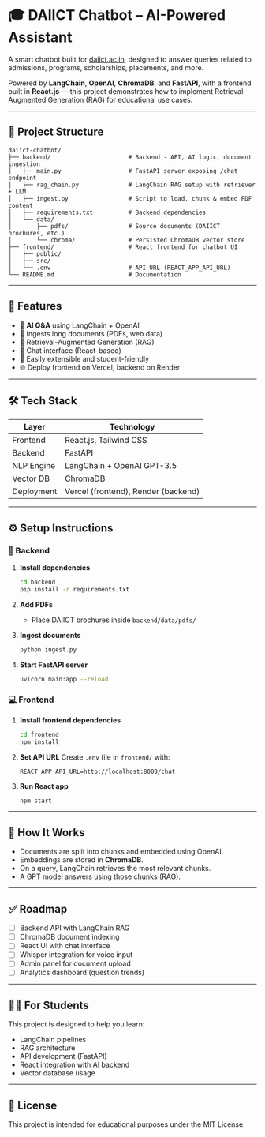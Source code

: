 # 🎓 DAIICT Chatbot – AI-Powered Assistant

A smart chatbot built for [daiict.ac.in](https://www.daiict.ac.in), designed to answer queries related to admissions, programs, scholarships, placements, and more.

Powered by **LangChain**, **OpenAI**, **ChromaDB**, and **FastAPI**, with a frontend built in **React.js** — this project demonstrates how to implement Retrieval-Augmented Generation (RAG) for educational use cases.

---

## 📁 Project Structure

```
daiict-chatbot/
├── backend/                      # Backend - API, AI logic, document ingestion
│   ├── main.py                   # FastAPI server exposing /chat endpoint
│   ├── rag_chain.py              # LangChain RAG setup with retriever + LLM
│   ├── ingest.py                 # Script to load, chunk & embed PDF content
│   ├── requirements.txt          # Backend dependencies
│   └── data/
│       ├── pdfs/                 # Source documents (DAIICT brochures, etc.)
│       └── chroma/               # Persisted ChromaDB vector store
├── frontend/                     # React frontend for chatbot UI
│   ├── public/
│   ├── src/
│   └── .env                      # API URL (REACT_APP_API_URL)
└── README.md                     # Documentation
```

---

## 🚀 Features

- 🔎 **AI Q&A** using LangChain + OpenAI
- 📄 Ingests long documents (PDFs, web data)
- 🧠 Retrieval-Augmented Generation (RAG)
- 💬 Chat interface (React-based)
- 🧰 Easily extensible and student-friendly
- 🌐 Deploy frontend on Vercel, backend on Render

---

## 🛠️ Tech Stack

| Layer      | Technology                  |
|------------|-----------------------------|
| Frontend   | React.js, Tailwind CSS      |
| Backend    | FastAPI                     |
| NLP Engine | LangChain + OpenAI GPT-3.5  |
| Vector DB  | ChromaDB                    |
| Deployment | Vercel (frontend), Render (backend) |

---

## ⚙️ Setup Instructions

### 🔧 Backend

1. **Install dependencies**
   ```bash
   cd backend
   pip install -r requirements.txt
   ```

2. **Add PDFs**
   - Place DAIICT brochures inside `backend/data/pdfs/`

3. **Ingest documents**
   ```bash
   python ingest.py
   ```

4. **Start FastAPI server**
   ```bash
   uvicorn main:app --reload
   ```

### 💻 Frontend

1. **Install frontend dependencies**
   ```bash
   cd frontend
   npm install
   ```

2. **Set API URL**
   Create `.env` file in `frontend/` with:
   ```
   REACT_APP_API_URL=http://localhost:8000/chat
   ```

3. **Run React app**
   ```bash
   npm start
   ```

---

## 🧠 How It Works

- Documents are split into chunks and embedded using OpenAI.
- Embeddings are stored in **ChromaDB**.
- On a query, LangChain retrieves the most relevant chunks.
- A GPT model answers using those chunks (RAG).

---

## ✅ Roadmap

- [ ] Backend API with LangChain RAG
- [ ] ChromaDB document indexing
- [ ] React UI with chat interface
- [ ] Whisper integration for voice input
- [ ] Admin panel for document upload
- [ ] Analytics dashboard (question trends)

---

## 👨‍🎓 For Students

This project is designed to help you learn:

- LangChain pipelines
- RAG architecture
- API development (FastAPI)
- React integration with AI backend
- Vector database usage

---

## 📄 License

This project is intended for educational purposes under the MIT License.
